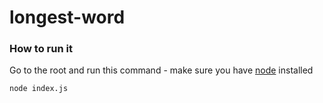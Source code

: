 # longest-word

### How to run it
Go to the root and run this command - make sure you have [node](https://nodejs.org/en/download) installed
```bash
node index.js
```
